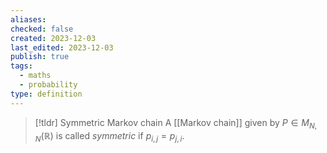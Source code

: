 ```yaml
---
aliases: 
checked: false
created: 2023-12-03
last_edited: 2023-12-03
publish: true
tags:
  - maths
  - probability
type: definition
---
```

>[!tldr] Symmetric Markov chain
>A [[Markov chain]] given by $P \in M_{N,N}(\mathbb{R})$ is called *symmetric* if $p_{i,j} = p_{j,i}$.

